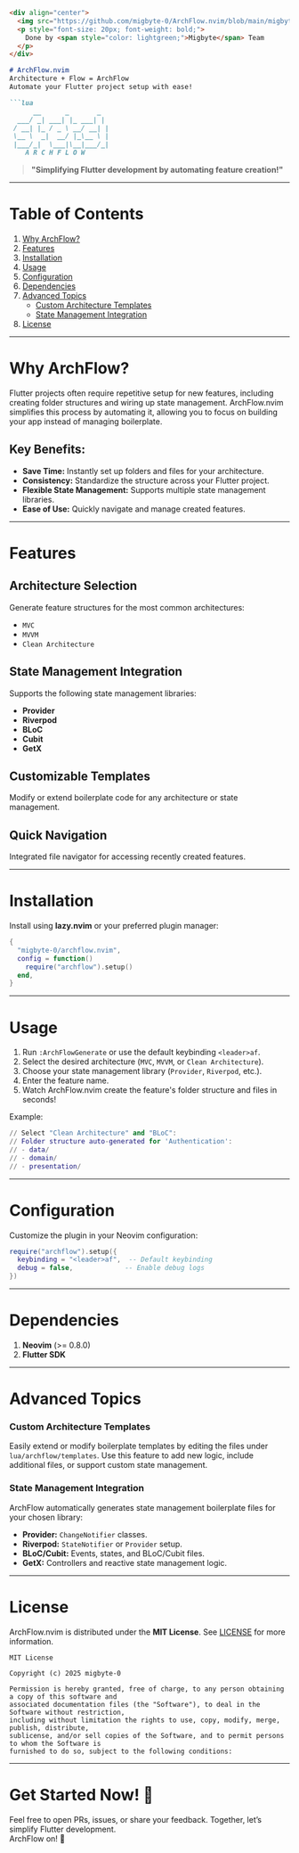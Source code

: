 
```markdown
<div align="center">
  <img src="https://github.com/migbyte-0/ArchFlow.nvim/blob/main/migbyte.svg" alt="ArchFlow by Migbyte" width="250" />
  <p style="font-size: 20px; font-weight: bold;">
    Done by <span style="color: lightgreen;">Migbyte</span> Team
  </p>
</div>

# ArchFlow.nvim  
Architecture + Flow = ArchFlow  
Automate your Flutter project setup with ease!  

```lua
      __      _       _
  ___/ _| ___| |_ ___| |
 / __| |_ / _ \ __/ __| |
 \__ \  _|  __/ |_\__ \ |
 |___/_|  \___|\__|___/_|
    A R C H F L O W
```

> **"Simplifying Flutter development by automating feature creation!"**

---

# Table of Contents
1. [Why ArchFlow?](#why-archflow)
2. [Features](#features)
3. [Installation](#installation)
4. [Usage](#usage)
5. [Configuration](#configuration)
6. [Dependencies](#dependencies)
7. [Advanced Topics](#advanced-topics)
   * [Custom Architecture Templates](#custom-architecture-templates)
   * [State Management Integration](#state-management-integration)
8. [License](#license)

---

# Why ArchFlow?
Flutter projects often require repetitive setup for new features, including creating folder structures and wiring up state management. ArchFlow.nvim simplifies this process by automating it, allowing you to focus on building your app instead of managing boilerplate.

## Key Benefits:
- **Save Time:** Instantly set up folders and files for your architecture.
- **Consistency:** Standardize the structure across your Flutter project.
- **Flexible State Management:** Supports multiple state management libraries.
- **Ease of Use:** Quickly navigate and manage created features.

---

# Features
## **Architecture Selection**
Generate feature structures for the most common architectures:
   - `MVC`  
   - `MVVM`  
   - `Clean Architecture`

## **State Management Integration**
Supports the following state management libraries:
   - **Provider**
   - **Riverpod**
   - **BLoC**
   - **Cubit**
   - **GetX**

## **Customizable Templates**
Modify or extend boilerplate code for any architecture or state management.

## **Quick Navigation**
Integrated file navigator for accessing recently created features.

---

# Installation

Install using **lazy.nvim** or your preferred plugin manager:

```lua
{
  "migbyte-0/archflow.nvim",
  config = function()
    require("archflow").setup()
  end,
}
```

---

# Usage

1. Run `:ArchFlowGenerate` or use the default keybinding `<leader>af`.
2. Select the desired architecture (`MVC`, `MVVM`, or `Clean Architecture`).
3. Choose your state management library (`Provider`, `Riverpod`, etc.).
4. Enter the feature name.
5. Watch ArchFlow.nvim create the feature's folder structure and files in seconds!

Example:

```lua
// Select "Clean Architecture" and "BLoC":
// Folder structure auto-generated for 'Authentication':
// - data/
// - domain/
// - presentation/
```

---

# Configuration

Customize the plugin in your Neovim configuration:

```lua
require("archflow").setup({
  keybinding = "<leader>af",  -- Default keybinding
  debug = false,             -- Enable debug logs
})
```

---

# Dependencies

1. **Neovim** (>= 0.8.0)  
2. **Flutter SDK**

---

# Advanced Topics

### Custom Architecture Templates

Easily extend or modify boilerplate templates by editing the files under `lua/archflow/templates`. Use this feature to add new logic, include additional files, or support custom state management.

### State Management Integration

ArchFlow automatically generates state management boilerplate files for your chosen library:
- **Provider:** `ChangeNotifier` classes.
- **Riverpod:** `StateNotifier` or `Provider` setup.
- **BLoC/Cubit:** Events, states, and BLoC/Cubit files.
- **GetX:** Controllers and reactive state management logic.

---

# License
ArchFlow.nvim is distributed under the **MIT License**. See [LICENSE](LICENSE) for more information.

```vbnet
MIT License

Copyright (c) 2025 migbyte-0

Permission is hereby granted, free of charge, to any person obtaining a copy of this software and 
associated documentation files (the "Software"), to deal in the Software without restriction, 
including without limitation the rights to use, copy, modify, merge, publish, distribute, 
sublicense, and/or sell copies of the Software, and to permit persons to whom the Software is 
furnished to do so, subject to the following conditions:
```

---

# Get Started Now! 🚀  
Feel free to open PRs, issues, or share your feedback. Together, let’s simplify Flutter development.  
ArchFlow on! 🎨
```
